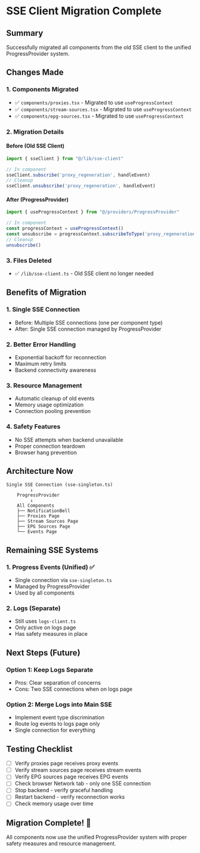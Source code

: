 # SSE Client Migration Complete

## Summary
Successfully migrated all components from the old SSE client to the unified ProgressProvider system.

## Changes Made

### 1. Components Migrated
- ✅ `components/proxies.tsx` - Migrated to use `useProgressContext`
- ✅ `components/stream-sources.tsx` - Migrated to use `useProgressContext`  
- ✅ `components/epg-sources.tsx` - Migrated to use `useProgressContext`

### 2. Migration Details

#### Before (Old SSE Client)
```typescript
import { sseClient } from "@/lib/sse-client"

// In component
sseClient.subscribe('proxy_regeneration', handleEvent)
// Cleanup
sseClient.unsubscribe('proxy_regeneration', handleEvent)
```

#### After (ProgressProvider)
```typescript
import { useProgressContext } from "@/providers/ProgressProvider"

// In component
const progressContext = useProgressContext()
const unsubscribe = progressContext.subscribeToType('proxy_regeneration', handleEvent)
// Cleanup
unsubscribe()
```

### 3. Files Deleted
- ✅ `/lib/sse-client.ts` - Old SSE client no longer needed

## Benefits of Migration

### 1. Single SSE Connection
- Before: Multiple SSE connections (one per component type)
- After: Single SSE connection managed by ProgressProvider

### 2. Better Error Handling
- Exponential backoff for reconnection
- Maximum retry limits
- Backend connectivity awareness

### 3. Resource Management
- Automatic cleanup of old events
- Memory usage optimization
- Connection pooling prevention

### 4. Safety Features
- No SSE attempts when backend unavailable
- Proper connection teardown
- Browser hang prevention

## Architecture Now

```
Single SSE Connection (sse-singleton.ts)
         ↓
    ProgressProvider
         ↓
    All Components
    ├── NotificationBell
    ├── Proxies Page
    ├── Stream Sources Page
    ├── EPG Sources Page
    └── Events Page
```

## Remaining SSE Systems

### 1. Progress Events (Unified) ✅
- Single connection via `sse-singleton.ts`
- Managed by ProgressProvider
- Used by all components

### 2. Logs (Separate)
- Still uses `logs-client.ts`
- Only active on logs page
- Has safety measures in place

## Next Steps (Future)

### Option 1: Keep Logs Separate
- Pros: Clear separation of concerns
- Cons: Two SSE connections when on logs page

### Option 2: Merge Logs into Main SSE
- Implement event type discrimination
- Route log events to logs page only
- Single connection for everything

## Testing Checklist

- [ ] Verify proxies page receives proxy events
- [ ] Verify stream sources page receives stream events
- [ ] Verify EPG sources page receives EPG events
- [ ] Check browser Network tab - only one SSE connection
- [ ] Stop backend - verify graceful handling
- [ ] Restart backend - verify reconnection works
- [ ] Check memory usage over time

## Migration Complete! 🎉

All components now use the unified ProgressProvider system with proper safety measures and resource management.